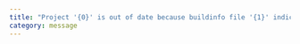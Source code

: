 ```yaml
---
title: "Project '{0}' is out of date because buildinfo file '{1}' indicates that file '{2}' was root file of compilation but not any more."
category: message
---
```

